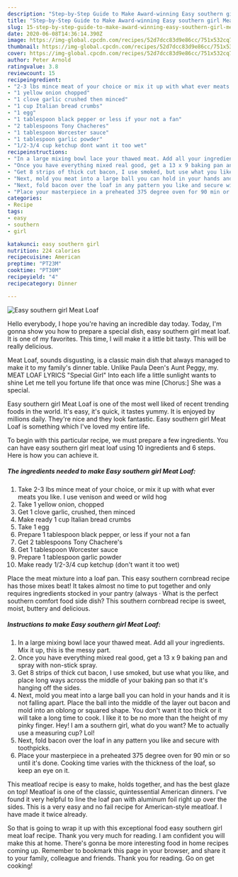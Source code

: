 ```yaml
---
description: "Step-by-Step Guide to Make Award-winning Easy southern girl Meat Loaf"
title: "Step-by-Step Guide to Make Award-winning Easy southern girl Meat Loaf"
slug: 15-step-by-step-guide-to-make-award-winning-easy-southern-girl-meat-loaf
date: 2020-06-08T14:36:14.390Z
image: https://img-global.cpcdn.com/recipes/52d7dcc83d9e86cc/751x532cq70/easy-southern-girl-meat-loaf-recipe-main-photo.jpg
thumbnail: https://img-global.cpcdn.com/recipes/52d7dcc83d9e86cc/751x532cq70/easy-southern-girl-meat-loaf-recipe-main-photo.jpg
cover: https://img-global.cpcdn.com/recipes/52d7dcc83d9e86cc/751x532cq70/easy-southern-girl-meat-loaf-recipe-main-photo.jpg
author: Peter Arnold
ratingvalue: 3.8
reviewcount: 15
recipeingredient:
- "2-3 lbs mince meat of your choice or mix it up with what ever meats you like I use venison and weed or wild hog"
- "1 yellow onion chopped"
- "1 clove garlic crushed then minced"
- "1 cup Italian bread crumbs"
- "1 egg"
- "1 tablespoon black pepper or less if your not a fan"
- "2 tablespoons Tony Chacheres"
- "1 tablespoon Worcester sauce"
- "1 tablespoon garlic powder"
- "1/2-3/4 cup ketchup dont want it too wet"
recipeinstructions:
- "In a large mixing bowl lace your thawed meat. Add all your ingredients. Mix it up, this is the messy part."
- "Once you have everything mixed real good, get a 13 x 9 baking pan and spray with non-stick spray."
- "Get 8 strips of thick cut bacon, I use smoked, but use what you like, and place long ways across the middle of your baking pan so that it&#39;s hanging off the sides."
- "Next, mold you meat into a large ball you can hold in your hands and it is not falling apart. Place the ball into the middle of the layer out bacon and mold into an oblong or squared shape. You don&#39;t want it too thick or it will take a long time to cook. I like it to be no more than the height of my pinky finger. Hey! I am a southern girl, what do you want? Me to actually use a measuring cup? Lol!"
- "Next, fold bacon over the loaf in any pattern you like and secure with toothpicks."
- "Place your masterpiece in a preheated 375 degree oven for 90 min or so until it&#39;s done. Cooking time varies with the thickness of the loaf, so keep an eye on it."
categories:
- Recipe
tags:
- easy
- southern
- girl

katakunci: easy southern girl 
nutrition: 224 calories
recipecuisine: American
preptime: "PT23M"
cooktime: "PT30M"
recipeyield: "4"
recipecategory: Dinner

---
```



![Easy southern girl Meat Loaf](https://img-global.cpcdn.com/recipes/52d7dcc83d9e86cc/751x532cq70/easy-southern-girl-meat-loaf-recipe-main-photo.jpg)

Hello everybody, I hope you're having an incredible day today. Today, I'm gonna show you how to prepare a special dish, easy southern girl meat loaf. It is one of my favorites. This time, I will make it a little bit tasty. This will be really delicious.

Meat Loaf, sounds disgusting, is a classic main dish that always managed to make it to my family&#39;s dinner table. Unlike Paula Deen&#39;s Aunt Peggy, my. MEAT LOAF LYRICS &#34;Special Girl&#34; Into each life a little sunlight wants to shine Let me tell you fortune life that once was mine [Chorus:] She was a special.

Easy southern girl Meat Loaf is one of the most well liked of recent trending foods in the world. It's easy, it's quick, it tastes yummy. It is enjoyed by millions daily. They're nice and they look fantastic. Easy southern girl Meat Loaf is something which I've loved my entire life.


To begin with this particular recipe, we must prepare a few ingredients. You can have easy southern girl meat loaf using 10 ingredients and 6 steps. Here is how you can achieve it.

##### The ingredients needed to make Easy southern girl Meat Loaf:

1. Take 2-3 lbs mince meat of your choice, or mix it up with what ever meats you like. I use venison and weed or wild hog
1. Take 1 yellow onion, chopped
1. Get 1 clove garlic, crushed, then minced
1. Make ready 1 cup Italian bread crumbs
1. Take 1 egg
1. Prepare 1 tablespoon black pepper, or less if your not a fan
1. Get 2 tablespoons Tony Chachere&#39;s
1. Get 1 tablespoon Worcester sauce
1. Prepare 1 tablespoon garlic powder
1. Make ready 1/2-3/4 cup ketchup (don&#39;t want it too wet)


Place the meat mixture into a loaf pan. This easy southern cornbread recipe has those mixes beat! It takes almost no time to put together and only requires ingredients stocked in your pantry (always · What is the perfect southern comfort food side dish? This southern cornbread recipe is sweet, moist, buttery and delicious. 

##### Instructions to make Easy southern girl Meat Loaf:

1. In a large mixing bowl lace your thawed meat. Add all your ingredients. Mix it up, this is the messy part.
1. Once you have everything mixed real good, get a 13 x 9 baking pan and spray with non-stick spray.
1. Get 8 strips of thick cut bacon, I use smoked, but use what you like, and place long ways across the middle of your baking pan so that it&#39;s hanging off the sides.
1. Next, mold you meat into a large ball you can hold in your hands and it is not falling apart. Place the ball into the middle of the layer out bacon and mold into an oblong or squared shape. You don&#39;t want it too thick or it will take a long time to cook. I like it to be no more than the height of my pinky finger. Hey! I am a southern girl, what do you want? Me to actually use a measuring cup? Lol!
1. Next, fold bacon over the loaf in any pattern you like and secure with toothpicks.
1. Place your masterpiece in a preheated 375 degree oven for 90 min or so until it&#39;s done. Cooking time varies with the thickness of the loaf, so keep an eye on it.


This meatloaf recipe is easy to make, holds together, and has the best glaze on top! Meatloaf is one of the classic, quintessential American dinners. I&#39;ve found it very helpful to line the loaf pan with aluminum foil right up over the sides. This is a very easy and no fail recipe for American-style meatloaf. I have made it twice already. 

So that is going to wrap it up with this exceptional food easy southern girl meat loaf recipe. Thank you very much for reading. I am confident you will make this at home. There's gonna be more interesting food in home recipes coming up. Remember to bookmark this page in your browser, and share it to your family, colleague and friends. Thank you for reading. Go on get cooking!
